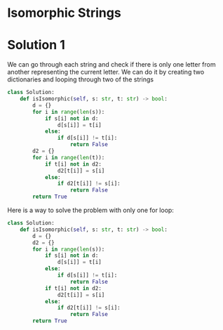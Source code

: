 # Isomorphic Strings
# Solution 1
We can go through each string and check if there is only one letter from another representing the current letter. We can do it by creating two dictionaries and looping through two of the strings
```python
class Solution:
    def isIsomorphic(self, s: str, t: str) -> bool:
        d = {}
        for i in range(len(s)):
            if s[i] not in d:
                d[s[i]] = t[i]
            else:
                if d[s[i]] != t[i]:
                    return False
        d2 = {}
        for i in range(len(t)):
            if t[i] not in d2:
                d2[t[i]] = s[i]
            else:
                if d2[t[i]] != s[i]:
                    return False
        return True
```
Here is a way to solve the problem with only one for loop:
```python
class Solution:
    def isIsomorphic(self, s: str, t: str) -> bool:
        d = {}
        d2 = {}
        for i in range(len(s)):
            if s[i] not in d:
                d[s[i]] = t[i]
            else:
                if d[s[i]] != t[i]:
                    return False
            if t[i] not in d2:
                d2[t[i]] = s[i]
            else:
                if d2[t[i]] != s[i]:
                    return False
        return True
```

